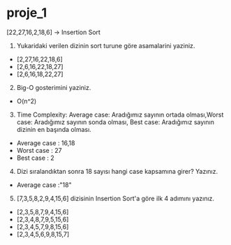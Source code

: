 # proje_1
[22,27,16,2,18,6] -> Insertion Sort
  1. Yukaridaki verilen dizinin sort turune göre asamalarini yaziniz.
  * [2,27,16,22,18,6]
  * [2,6,16,22,18,27]
  * [2,6,16,18,22,27]

  2. Big-O gosterimini yaziniz.
  * O(n^2)
  3. Time Complexity: Average case: Aradığımız sayının ortada olması,Worst case: Aradığımız sayının sonda olması, Best case: Aradığımız sayının dizinin en başında olması.
  * Average case : 16,18
  * Worst case : 27
  * Best case : 2

  4. Dizi sıralandıktan sonra 18 sayısı hangi case kapsamına girer? Yazınız.
  * Average case :"18"

  5. [7,3,5,8,2,9,4,15,6] dizisinin Insertion Sort'a göre ilk 4 adımını yazınız.
  * [2,3,5,8,7,9,4,15,6]
  * [2,3,4,8,7,9,5,15,6]
  * [2,3,4,5,7,9,8,15,6]
  * [2,3,4,5,6,9,8,15,7]
